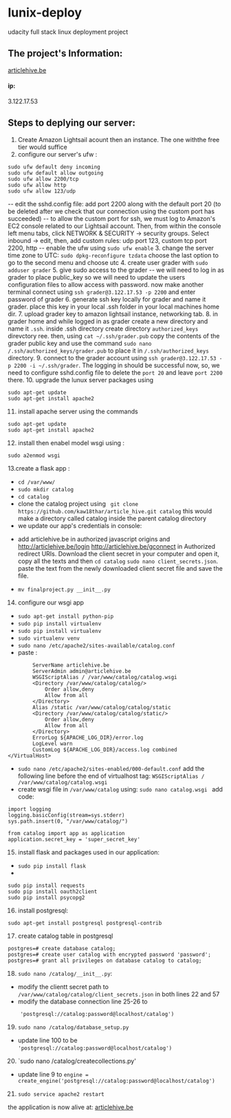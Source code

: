 # lunix-deploy
udacity full stack linux deployment project

## The project's Information:
[articlehive.be](articlehive.be)
#### ip:
3.122.17.53

## Steps to deplying our server:
1. Create Amazon Lightsail acount then an instance. The one withthe free tier would suffice
2. configure our server's ufw :
``` 
sudo ufw default deny incoming
sudo ufw default allow outgoing
sudo ufw allow 2200/tcp
sudo ufw allow http
sudo ufw allow 123/udp
```
-- edit the sshd.config file:
add port 2200 along with the default port 20 (to be deleted after we check that our connection using the custom port has succeeded)
-- to allow the custom port for ssh, we must log to Amazon's EC2 console related to our Lightsail account. Then, from within the console left menu tabs, click NETWORK & SECURITY -> security groups. Select inbound -> edit, then, add custom rules: udp port 123, custom tcp port
2200, http 
-- enable the ufw using `sudo ufw enable`
3. change the server time zone to UTC:
`sudo dpkg-reconfigure tzdata`
choose the last option to go to the second menu and choose utc
4. create user grader with `sudo adduser grader` 
5. give sudo access to the grader
-- we will need to log in as grader to place public_key so we will need to update the users configuration files to allow access with password. now make another terminal connect using `ssh grader@3.122.17.53 -p 2200`  and enter password of grader
6. generate ssh key locally for grader and name it grader. place this key in your local .ssh folder in your local machines home dir.
7. upload grader key to amazon lightsail instance, networking tab. 
8. in grader home and while logged in as grader create a new directory and name it `.ssh`. inside .ssh directory create directory `authorized_keys` direvctory ree. then, using `cat ~/.ssh/grader.pub` copy the contents of the grader public key and use the command `sudo nano /.ssh/authorized_keys/grader.pub` to place it in `/.ssh/authorized_keys` directory.
9. connect to the grader account using `ssh grader@3.122.17.53 -p 2200 -i ~/.ssh/grader`. The logging in should be successful now, so, we need to configure sshd.config file to delete the `port 20` and leave `port 2200` there.
10. upgrade the lunux server packages using 
``` 
sudo apt-get update
sudo apt-get install apache2
```
11. install apache server using the commands 
```
sudo apt-get update
sudo apt-get install apache2
```
12. install then enabel model wsgi using :
```sudo apt-get install libapache2-mod-wsgi python-dev
sudo a2enmod wsgi 
```
13.create a flask app :
- `cd /var/www/`
- `sudo mkdir catalog`
- `cd catalog`
-  clone the catalog project using ` git clone https://github.com/kaw18thar/article_hive.git catalog` this would make a directory called catalog inside the parent catalog directory 
-  we update our app's credentials in console:
* add articlehive.be in authorized javascript origins
 and 	http://articlehive.be/login	
http://articlehive.be/gconnect in Authorized redirect URIs. Download the client secret in your computer and open it, copy all the texts and then `cd catalog` `sudo nano client_secrets.json`. paste the text from the newly downloaded client secret file and save the file.
- `mv finalproject.py __init__.py`
14. configure our wsgi app
- `sudo apt-get install python-pip `
- `sudo pip install virtualenv `
- `sudo pip install virtualenv `
- `sudo virtualenv venv`
- `sudo nano /etc/apache2/sites-available/catalog.conf`
- paste : 
```<VirtualHost *:80>
		ServerName articlehive.be
		ServerAdmin admin@articlehive.be
		WSGIScriptAlias / /var/www/catalog/catalog.wsgi
		<Directory /var/www/catalog/catalog/>
			Order allow,deny
			Allow from all
		</Directory>
		Alias /static /var/www/catalog/catalog/static
		<Directory /var/www/catalog/catalog/static/>
			Order allow,deny
			Allow from all
		</Directory>
		ErrorLog ${APACHE_LOG_DIR}/error.log
		LogLevel warn
		CustomLog ${APACHE_LOG_DIR}/access.log combined
</VirtualHost>
```
- `sudo nano /etc/apache2/sites-enabled/000-default.conf`
 add the following line before the end of virtualhost tag:
`WSGIScriptAlias / /var/www/catalog/catalog.wsgi`
- create wsgi file in  `/var/www/catalog` using:
`sudo nano catalog.wsgi `
add code:
```import sys
import logging
logging.basicConfig(stream=sys.stderr)
sys.path.insert(0, "/var/www/catalog/")

from catalog import app as application
application.secret_key = 'super_secret_key'
```
15. install flask and packages used in our application: 

- `sudo pip install flask`
- 
``` sudo pip install sqlalechemy 
sudo pip install requests
sudo pip install oauth2client
sudo pip install psycopg2
```
16. install postgresql:
```sudo apt-get install libpq-dev python-dev
sudo apt-get install postgresql postgresql-contrib
```
17. create catalog table in postgresql
```sudo -u postgres psql
postgres=# create database catalog;
postgres=# create user catalog with encrypted password 'password';
postgres=# grant all privileges on database catalog to catalog;
```
18. `sudo nano /catalog/__init__.py`:
- modify the clientt secret path to `/var/www/catalog/catalog/client_secrets.json` in both lines 22 and 57
-  modify the database connection line 25-26 to 
```engine = create_engine(
    'postgresql://catalog:password@localhost/catalog')
```
19. `sudo nano /catalog/database_setup.py` 
- update line 100 to be `'postgresql://catalog:password@localhost/catalog')`
20. `sudo nano /catalog/createcollections.py'
- update line 9 to
`engine = create_engine('postgresql://catalog:password@localhost/catalog')`
21. `sudo service apache2 restart` 

the application is now alive at: [articlehive.be](articlehive.be)
